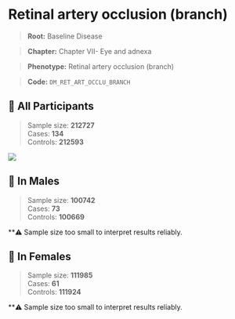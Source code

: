 # Retinal artery occlusion (branch)

> **Root:** Baseline Disease  

> **Chapter:** Chapter VII- Eye and adnexa  

> **Phenotype:** Retinal artery occlusion (branch)  

> **Code:** `DM_RET_ART_OCCLU_BRANCH`

## 🧪 All Participants  
> Sample size: **212727**  
> Cases: **134**  
> Controls: **212593**
<img src="/Disease/Figures/ALL/Incidence/DM_RET_ART_OCCLU_BRANCH.png"/>
<CsvTable src="/public/Disease/Data/ALL/Incidence/COX_DM_RET_ART_OCCLU_BRANCH.csv" label="🔍 View full results" />

## 👨 In Males  
> Sample size: **100742**  
> Cases: **73**  
> Controls: **100669**

**⚠️ Sample size too small to interpret results reliably.


## 👩 In Females  
> Sample size: **111985**  
> Cases: **61**  
> Controls: **111924**

**⚠️ Sample size too small to interpret results reliably.

